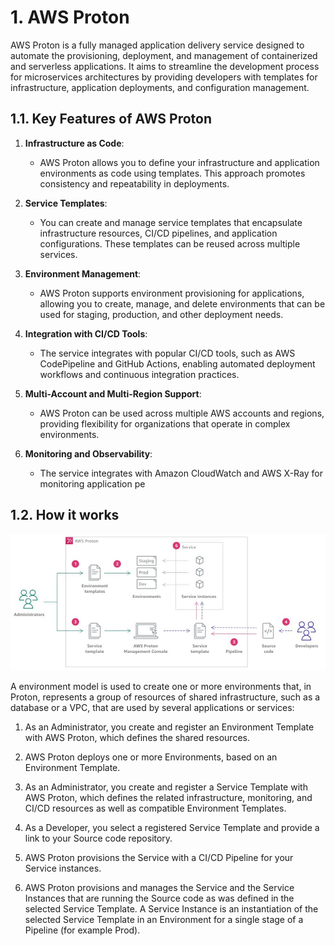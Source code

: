 # 1. AWS Proton

AWS Proton is a fully managed application delivery service designed to automate the provisioning, deployment, and management of containerized and serverless applications. It aims to streamline the development process for microservices architectures by providing developers with templates for infrastructure, application deployments, and configuration management.

## 1.1. Key Features of AWS Proton

1. **Infrastructure as Code**:

   - AWS Proton allows you to define your infrastructure and application environments as code using templates. This approach promotes consistency and repeatability in deployments.

2. **Service Templates**:

   - You can create and manage service templates that encapsulate infrastructure resources, CI/CD pipelines, and application configurations. These templates can be reused across multiple services.

3. **Environment Management**:

   - AWS Proton supports environment provisioning for applications, allowing you to create, manage, and delete environments that can be used for staging, production, and other deployment needs.

4. **Integration with CI/CD Tools**:

   - The service integrates with popular CI/CD tools, such as AWS CodePipeline and GitHub Actions, enabling automated deployment workflows and continuous integration practices.

5. **Multi-Account and Multi-Region Support**:

   - AWS Proton can be used across multiple AWS accounts and regions, providing flexibility for organizations that operate in complex environments.

6. **Monitoring and Observability**:
   - The service integrates with Amazon CloudWatch and AWS X-Ray for monitoring application pe

## 1.2. How it works

![Aws Proton Diagram](../imgs/aws-proton-diagram.jpg)

A environment model is used to create one or more environments that, in Proton, represents a group of resources of shared infrastructure, such as a database or a VPC, that are used by several applications or services:

1. As an Administrator, you create and register an Environment Template with AWS Proton, which defines the shared resources.

2. AWS Proton deploys one or more Environments, based on an Environment Template.

3. As an Administrator, you create and register a Service Template with AWS Proton, which defines the related infrastructure, monitoring, and CI/CD resources as well as compatible Environment Templates.

4. As a Developer, you select a registered Service Template and provide a link to your Source code repository.

5. AWS Proton provisions the Service with a CI/CD Pipeline for your Service instances.

6. AWS Proton provisions and manages the Service and the Service Instances that are running the Source code as was defined in the selected Service Template. A Service Instance is an instantiation of the selected Service Template in an Environment for a single stage of a Pipeline (for example Prod).
